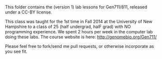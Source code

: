 This folder contains the (version 1) lab lessons for Gen711/811, released under a CC-BY license. 

This class was taught for the 1st time in Fall 2014 at the University of New Hampshire to a class of 25 (half undergrad, halF grad) with NO programming experience. We spent 2 hours per week in the computer lab doing these labs. The course website is here: http://genomebio.org/Gen711/

Please feel free to fork/send me pull requests, or otherwise incorporate as you see fit.
